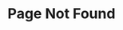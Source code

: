 ---
title: "Page Not Found"
layout: single
excerpt: "Page not found. Your pixels are in another canvas."
sitemap: false
pernalink: /404.html
---
